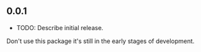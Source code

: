 ## 0.0.1

* TODO: Describe initial release.

Don't use this package it's still in the early stages of development.